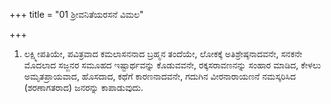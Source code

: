 +++
title = "01 ಶ್ರೀವನಿತೆಯರಸನೆ ವಿಮಲ"

+++
1. ಲಕ್ಷ್ಮೀಪತಿಯೇ, ಪವಿತ್ರವಾದ ಕಮಲಾಸನನಾದ ಬ್ರಹ್ಮನ ತಂದೆಯೇ, ಲೋಕಕ್ಕೆ ಅತಿಶ್ರೇಷ್ಠನಾದವನೇ, ಸನಕನೇ ಮೊದಲಾದ ಸಜ್ಜನರ ಸಮೂಹದ ಇಷ್ಟಾರ್ಥವನ್ನು ಕೊಡುವವನೇ, ರಕ್ಕಸರಾವಣನನ್ನು ಸಂಹಾರ ಮಾಡಿದ, ಕೇಳಲು ಅಮೃತಪ್ರಾಯವಾದ, ಹೊಸದಾದ, ಕಥೆಗೆ ಕಾರಣನಾದವನೇ, ಗದುಗಿನ ವೀರನಾರಾಯಣನೆ ನಮಸ್ಕರಿಸಿದ (ಶರಣಾಗತರಾದ) ಜನರನ್ನು ಕಾಪಾಡುವುದು.